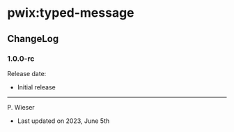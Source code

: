 # pwix:typed-message

## ChangeLog

### 1.0.0-rc

Release date: 

- Initial release

---
P. Wieser
- Last updated on 2023, June 5th
